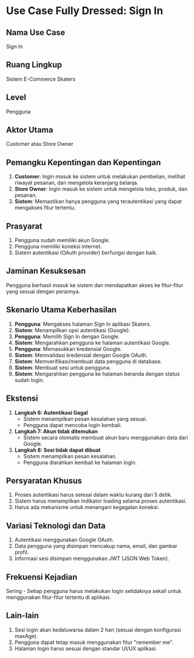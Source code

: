 # Use Case Fully Dressed: Sign In

## Nama Use Case
Sign In

## Ruang Lingkup
Sistem E-Commerce Skaters

## Level
Pengguna

## Aktor Utama
Customer atau Store Owner

## Pemangku Kepentingan dan Kepentingan
1. **Customer**: Ingin masuk ke sistem untuk melakukan pembelian, melihat riwayat pesanan, dan mengelola keranjang belanja.
2. **Store Owner**: Ingin masuk ke sistem untuk mengelola toko, produk, dan pesanan.
3. **Sistem**: Memastikan hanya pengguna yang terautentikasi yang dapat mengakses fitur tertentu.

## Prasyarat
1. Pengguna sudah memiliki akun Google.
2. Pengguna memiliki koneksi internet.
3. Sistem autentikasi (OAuth provider) berfungsi dengan baik.

## Jaminan Kesuksesan
Pengguna berhasil masuk ke sistem dan mendapatkan akses ke fitur-fitur yang sesuai dengan perannya.

## Skenario Utama Keberhasilan
1. **Pengguna**: Mengakses halaman Sign In aplikasi Skaters.
2. **Sistem**: Menampilkan opsi autentikasi (Google).
3. **Pengguna**: Memilih Sign In dengan Google.
4. **Sistem**: Mengarahkan pengguna ke halaman autentikasi Google.
5. **Pengguna**: Memasukkan kredensial Google.
6. **Sistem**: Memvalidasi kredensial dengan Google OAuth.
7. **Sistem**: Memverifikasi/membuat data pengguna di database.
8. **Sistem**: Membuat sesi untuk pengguna.
9. **Sistem**: Mengarahkan pengguna ke halaman beranda dengan status sudah login.

## Ekstensi
1. **Langkah 6: Autentikasi Gagal**
   * Sistem menampilkan pesan kesalahan yang sesuai.
   * Pengguna dapat mencoba login kembali.
2. **Langkah 7: Akun tidak ditemukan**
   * Sistem secara otomatis membuat akun baru menggunakan data dari Google.
3. **Langkah 8: Sesi tidak dapat dibuat**
   * Sistem menampilkan pesan kesalahan.
   * Pengguna diarahkan kembali ke halaman login.

## Persyaratan Khusus
1. Proses autentikasi harus selesai dalam waktu kurang dari 5 detik.
2. Sistem harus menampilkan indikator loading selama proses autentikasi.
3. Harus ada mekanisme untuk menangani kegagalan koneksi.

## Variasi Teknologi dan Data
1. Autentikasi menggunakan Google OAuth.
2. Data pengguna yang disimpan mencakup nama, email, dan gambar profil.
3. Informasi sesi disimpan menggunakan JWT (JSON Web Token).

## Frekuensi Kejadian
Sering - Setiap pengguna harus melakukan login setidaknya sekali untuk menggunakan fitur-fitur tertentu di aplikasi.

## Lain-lain
1. Sesi login akan kedaluwarsa dalam 2 hari (sesuai dengan konfigurasi maxAge).
2. Pengguna dapat tetap masuk menggunakan fitur "remember me".
3. Halaman login harus sesuai dengan standar UI/UX aplikasi.
